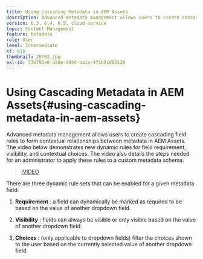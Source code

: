 ```yaml
---
title: Using Cascading Metadata in AEM Assets
description: Advanced metadata management allows users to create cascading field rules to form contextual relationships between metadata in AEM Assets. The video below demonstrates new dynamic rules for field requirement, visibility, and contextual choices. The video also details the steps needed for an administrator to apply these rules to a custom metadata schema.
version: 6.3, 6.4, 6.5, cloud-service
topic: Content Management
feature: Metadata
role: User
level: Intermediate
kt: 616
thumbnail: 20702.jpg
exl-id: 73e793e0-a20e-4954-ba1a-471b2cd85120
---
```

# Using Cascading Metadata in AEM Assets{#using-cascading-metadata-in-aem-assets}

Advanced metadata management allows users to create cascading field rules to form contextual relationships between metadata in AEM Assets. The video below demonstrates new dynamic rules for field requirement, visibility, and contextual choices. The video also details the steps needed for an administrator to apply these rules to a custom metadata schema.

>[!VIDEO](https://video.tv.adobe.com/v/20702/?quality=12&learn=on)

There are three dynamic rule sets that can be enabled for a given metadata field:

1. **Requirement** : a field can dynamically be marked as required to be based on the value of another dropdown field.

2. **Visibility** : fields can always be visible or only visible based on the value of another dropdown field.

3. **Choices** : (only applicable to dropdown fields) filter the choices shown to the user based on the currently selected value of another dropdown field.
